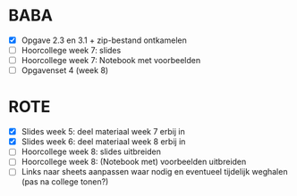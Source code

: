 # BABA

- [X] Opgave 2.3 en 3.1 + zip-bestand ontkamelen
- [ ] Hoorcollege week 7: slides
- [ ] Hoorcollege week 7: Notebook met voorbeelden
- [ ] Opgavenset 4 (week 8)

# ROTE

- [X] Slides week 5: deel materiaal week 7 erbij in
- [X] Slides week 6: deel materiaal week 8 erbij in
- [ ] Hoorcollege week 8: slides uitbreiden
- [ ] Hoorcollege week 8: (Notebook met) voorbeelden uitbreiden
- [ ] Links naar sheets aanpassen waar nodig en eventueel tijdelijk weghalen (pas na college tonen?)